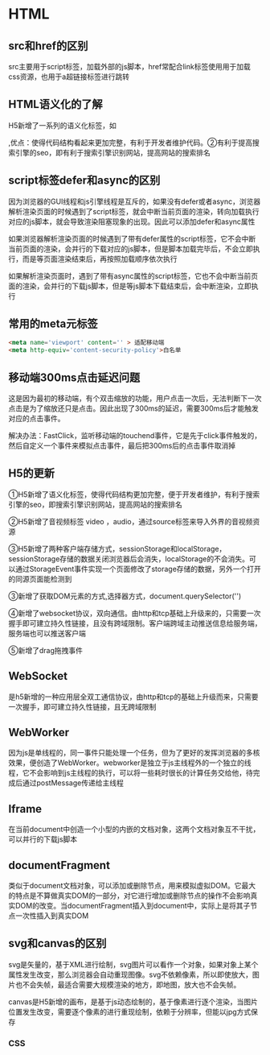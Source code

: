 # HTML

## src和href的区别

src主要用于script标签，加载外部的js脚本，href常配合link标签使用用于加载css资源，也用于a超链接标签进行跳转



## HTML语义化的了解

H5新增了一系列的语义化标签，如<nav> <foot> <head> <aside>,优点：使得代码结构看起来更加完整，有利于开发者维护代码。②有利于提高搜索引擎的seo，即有利于搜索引擎识别网站，提高网站的搜索排名



## script标签defer和async的区别

因为浏览器的GUI线程和js引擎线程是互斥的，如果没有defer或者async，浏览器解析渲染页面的时候遇到了script标签，就会中断当前页面的渲染，转向加载执行对应的js脚本，就会导致渲染阻塞现象的出现。因此可以添加defer和async属性

如果浏览器解析渲染页面的时候遇到了带有defer属性的script标签，它不会中断当前页面的渲染，会并行的下载对应的js脚本，但是脚本加载完毕后，不会立即执行，而是等页面渲染结束后，再按照加载顺序依次执行



如果解析渲染页面时，遇到了带有async属性的script标签，它也不会中断当前页面的渲染，会并行的下载js脚本，但是等js脚本下载结束后，会中断渲染，立即执行







## 常用的meta元标签

```HTML
<meta name='viewport' content='' > 适配移动端
<meta http-equiv='content-security-policy'>白名单
```



## 移动端300ms点击延迟问题

这是因为最初的移动端，有个双击缩放的功能，用户点击一次后，无法判断下一次点击是为了缩放还只是点击。因此出现了300ms的延迟，需要300ms后才能触发对应的点击事件。

解决办法：FastClick，监听移动端的touchend事件，它是先于click事件触发的，然后自定义一个事件来模拟点击事件，最后把300ms后的点击事件取消掉



## H5的更新

①H5新增了语义化标签，使得代码结构更加完整，便于开发者维护，有利于搜索引擎的seo，即搜索引擎识别网站，提高网站的搜索排名

②H5新增了音视频标签 video ，audio，通过source标签来导入外界的音视频资源

③H5新增了两种客户端存储方式，sessionStorage和localStorage，sessionStorage存储的数据关闭浏览器后会消失，localStorage的不会消失。可以通过StorageEvent事件实现一个页面修改了storage存储的数据，另外一个打开的同源页面能检测到

③新增了获取DOM元素的方式,选择器方式，document.querySelector('')

④新增了websocket协议，双向通信。由http和tcp基础上升级来的，只需要一次握手即可建立持久性链接，且没有跨域限制。客户端跨域主动推送信息给服务端，服务端也可以推送客户端

⑤新增了drag拖拽事件



## WebSocket

是h5新增的一种应用层全双工通信协议，由http和tcp的基础上升级而来，只需要一次握手，即可建立持久性链接，且无跨域限制



## WebWorker

因为js是单线程的，同一事件只能处理一个任务，但为了更好的发挥浏览器的多核效果，便创造了WebWorker。webworker是独立于js主线程外的一个独立的线程，它不会影响到js主线程的执行，可以将一些耗时很长的计算任务交给他，待完成后通过postMessage传递给主线程



## Iframe

在当前document中创造一个小型的内嵌的文档对象，这两个文档对象互不干扰，可以并行的下载js脚本



## documentFragment

类似于document文档对象，可以添加或删除节点，用来模拟虚拟DOM。它最大的特点是不算做真实DOM的一部分，对它进行增加或删除节点的操作不会影响真实DOM的改变。当documentFragment插入到document中，实际上是将其子节点一次性插入到真实DOM



## svg和canvas的区别

svg是矢量的，基于XML进行绘制，svg图片可以看作一个对象，如果对象上某个属性发生改变，那么浏览器会自动重现图像。svg不依赖像素，所以即使放大，图片也不会失帧，最适合需要大规模渲染的地方，即地图，放大也不会失帧。

canvas是H5新增的画布，是基于js动态绘制的，基于像素进行逐个渲染，当图片位置发生改变，需要逐个像素的进行重现绘制，依赖于分辨率，但能以jpg方式保存





# CSS

